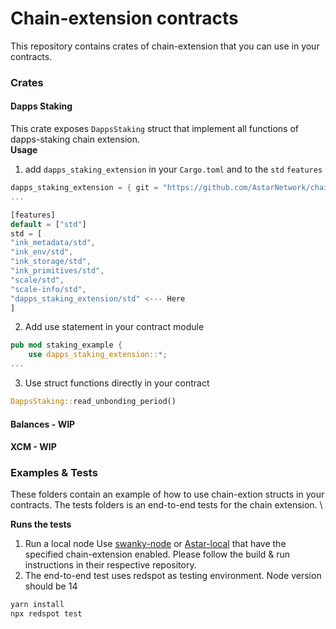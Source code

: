 # Chain-extension contracts
This repository contains crates of chain-extension that you can use in your contracts.

### Crates
#### Dapps Staking
This crate exposes `DappsStaking` struct that implement all functions of dapps-staking chain extension. \
**Usage**

1. add `dapps_staking_extension` in your `Cargo.toml` and to the `std` `features`
```rust
dapps_staking_extension = { git = "https://github.com/AstarNetwork/chain-extension-contracts", default-features = false }
...

[features]
default = ["std"]
std = [
"ink_metadata/std",
"ink_env/std",
"ink_storage/std",
"ink_primitives/std",
"scale/std",
"scale-info/std",
"dapps_staking_extension/std" <--- Here
]
```

2. Add use statement in your contract module
```rust
pub mod staking_example {
    use dapps_staking_extension::*;
...
```

3. Use struct functions directly in your contract
```rust
DappsStaking::read_unbonding_period()
```
#### Balances - WIP

#### XCM - WIP

### Examples & Tests
These folders contain an example of how to use chain-extion structs in your contracts. The tests folders is an end-to-end tests for the chain extension. \

**Runs the tests**
1. Run a local node 
Use [swanky-node](https://github.com/AstarNetwork/swanky-node) or [Astar-local](https://github.com/AstarNetwork/Astar) that have the specified chain-extension enabled. Please follow the build & run instructions in their respective repository.
2. The end-to-end test uses redspot as testing environment. Node version should be 14
```bash
yarn install
npx redspot test
```
